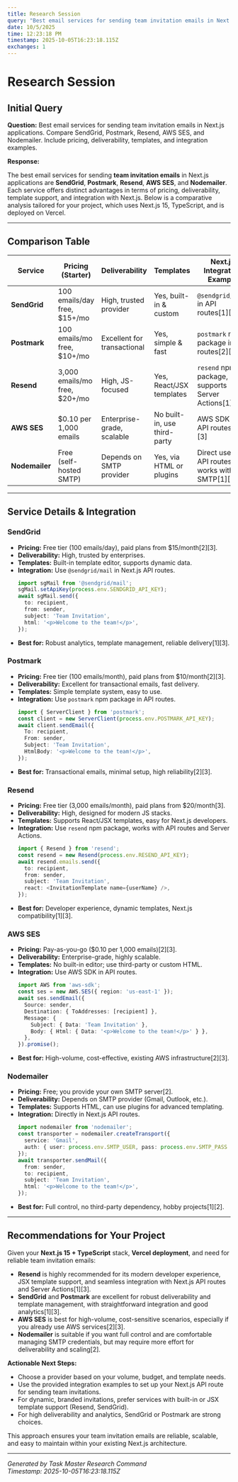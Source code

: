 ```yaml
---
title: Research Session
query: "Best email services for sending team invitation emails in Next.js applications. Compare SendGrid, Postmark, Resend, AWS SES, and Nodemailer. Include pricing, deliverability, templates, and integration examples."
date: 10/5/2025
time: 12:23:18 PM
timestamp: 2025-10-05T16:23:18.115Z
exchanges: 1
---
```


# Research Session

## Initial Query

**Question:** Best email services for sending team invitation emails in Next.js applications. Compare SendGrid, Postmark, Resend, AWS SES, and Nodemailer. Include pricing, deliverability, templates, and integration examples.

**Response:**

The best email services for sending **team invitation emails** in Next.js applications are **SendGrid**, **Postmark**, **Resend**, **AWS SES**, and **Nodemailer**. Each service offers distinct advantages in terms of pricing, deliverability, template support, and integration with Next.js. Below is a comparative analysis tailored for your project, which uses Next.js 15, TypeScript, and is deployed on Vercel.

---

## Comparison Table

| Service    | Pricing (Starter)         | Deliverability      | Templates         | Next.js Integration Example |
|------------|--------------------------|--------------------|-------------------|----------------------------|
| **SendGrid** | 100 emails/day free, $15+/mo | High, trusted provider | Yes, built-in & custom | `@sendgrid/mail` in API routes[1][3] |
| **Postmark** | 100 emails/mo free, $10+/mo  | Excellent for transactional | Yes, simple & fast | `postmark` npm package in API routes[2][3] |
| **Resend**   | 3,000 emails/mo free, $20+/mo | High, JS-focused    | Yes, React/JSX templates | `resend` npm package, supports Server Actions[1][3] |
| **AWS SES**  | $0.10 per 1,000 emails      | Enterprise-grade, scalable | No built-in, use third-party | AWS SDK in API routes[2][3] |
| **Nodemailer** | Free (self-hosted SMTP)     | Depends on SMTP provider | Yes, via HTML or plugins | Direct use in API routes, works with any SMTP[1][2] |

---

## Service Details & Integration

### **SendGrid**
- **Pricing:** Free tier (100 emails/day), paid plans from $15/month[2][3].
- **Deliverability:** High, trusted by enterprises.
- **Templates:** Built-in template editor, supports dynamic data.
- **Integration:** Use `@sendgrid/mail` in Next.js API routes.
    ```typescript
    import sgMail from '@sendgrid/mail';
    sgMail.setApiKey(process.env.SENDGRID_API_KEY);
    await sgMail.send({
      to: recipient,
      from: sender,
      subject: 'Team Invitation',
      html: '<p>Welcome to the team!</p>',
    });
    ```
- **Best for:** Robust analytics, template management, reliable delivery[1][3].

### **Postmark**
- **Pricing:** Free tier (100 emails/month), paid plans from $10/month[2][3].
- **Deliverability:** Excellent for transactional emails, fast delivery.
- **Templates:** Simple template system, easy to use.
- **Integration:** Use `postmark` npm package in API routes.
    ```typescript
    import { ServerClient } from 'postmark';
    const client = new ServerClient(process.env.POSTMARK_API_KEY);
    await client.sendEmail({
      To: recipient,
      From: sender,
      Subject: 'Team Invitation',
      HtmlBody: '<p>Welcome to the team!</p>',
    });
    ```
- **Best for:** Transactional emails, minimal setup, high reliability[2][3].

### **Resend**
- **Pricing:** Free tier (3,000 emails/month), paid plans from $20/month[3].
- **Deliverability:** High, designed for modern JS stacks.
- **Templates:** Supports React/JSX templates, easy for Next.js developers.
- **Integration:** Use `resend` npm package, works with API routes and Server Actions.
    ```typescript
    import { Resend } from 'resend';
    const resend = new Resend(process.env.RESEND_API_KEY);
    await resend.emails.send({
      to: recipient,
      from: sender,
      subject: 'Team Invitation',
      react: <InvitationTemplate name={userName} />,
    });
    ```
- **Best for:** Developer experience, dynamic templates, Next.js compatibility[1][3].

### **AWS SES**
- **Pricing:** Pay-as-you-go ($0.10 per 1,000 emails)[2][3].
- **Deliverability:** Enterprise-grade, highly scalable.
- **Templates:** No built-in editor; use third-party or custom HTML.
- **Integration:** Use AWS SDK in API routes.
    ```typescript
    import AWS from 'aws-sdk';
    const ses = new AWS.SES({ region: 'us-east-1' });
    await ses.sendEmail({
      Source: sender,
      Destination: { ToAddresses: [recipient] },
      Message: {
        Subject: { Data: 'Team Invitation' },
        Body: { Html: { Data: '<p>Welcome to the team!</p>' } },
      },
    }).promise();
    ```
- **Best for:** High-volume, cost-effective, existing AWS infrastructure[2][3].

### **Nodemailer**
- **Pricing:** Free; you provide your own SMTP server[2].
- **Deliverability:** Depends on SMTP provider (Gmail, Outlook, etc.).
- **Templates:** Supports HTML, can use plugins for advanced templating.
- **Integration:** Directly in Next.js API routes.
    ```typescript
    import nodemailer from 'nodemailer';
    const transporter = nodemailer.createTransport({
      service: 'Gmail',
      auth: { user: process.env.SMTP_USER, pass: process.env.SMTP_PASS },
    });
    await transporter.sendMail({
      from: sender,
      to: recipient,
      subject: 'Team Invitation',
      html: '<p>Welcome to the team!</p>',
    });
    ```
- **Best for:** Full control, no third-party dependency, hobby projects[1][2].

---

## Recommendations for Your Project

Given your **Next.js 15 + TypeScript** stack, **Vercel deployment**, and need for reliable team invitation emails:

- **Resend** is highly recommended for its modern developer experience, JSX template support, and seamless integration with Next.js API routes and Server Actions[1][3].
- **SendGrid** and **Postmark** are excellent for robust deliverability and template management, with straightforward integration and good analytics[1][3].
- **AWS SES** is best for high-volume, cost-sensitive scenarios, especially if you already use AWS services[2][3].
- **Nodemailer** is suitable if you want full control and are comfortable managing SMTP credentials, but may require more effort for deliverability and scaling[2].

**Actionable Next Steps:**
- Choose a provider based on your volume, budget, and template needs.
- Use the provided integration examples to set up your Next.js API route for sending team invitations.
- For dynamic, branded invitations, prefer services with built-in or JSX template support (Resend, SendGrid).
- For high deliverability and analytics, SendGrid or Postmark are strong choices.

This approach ensures your team invitation emails are reliable, scalable, and easy to maintain within your existing Next.js architecture.


---

*Generated by Task Master Research Command*  
*Timestamp: 2025-10-05T16:23:18.115Z*
